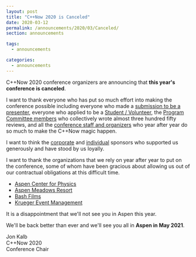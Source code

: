 ```yaml
---
layout: post
title: "C++Now 2020 is Canceled"
date: 2020-03-12
permalink: /announcements/2020/03/Canceled/
section: announcements

tags:
  - announcements

categories:
  - announcements
---
```


C++Now 2020 conference organizers are announcing that **this year's conference is canceled**.

I want to thank everyone who has put so much effort into making the conference possible including everyone who made a [submission to be a presenter](http://cppnow.org/announcements/2019/12/2020-CfS/), everyone who applied to be a [Student / Volunteer](http://cppnow.org/announcements/2019/12/2020-call-for-student-volunteers/), the [Program Committee members](http://cppnow.org/about/staff/) who collectively wrote almost three hundred fifty reviews, and all the [conference staff and organizers](http://cppnow.org/about/staff/) who year after year do so much to make the C++Now magic happen.

I want to think the [corporate](http://cppnow.org/about/corporate_sponsors/) and [individual](http://cppnow.org/about/individual_sponsors/) sponsors who supported us generously and have stood by us loyally.

I want to thank the organizations that we rely on year after year to put on the conference, some of whom have been gracious about allowing us out of our contractual obligations at this difficult time.
* [Aspen Center for Physics](https://aspenphys.org/)
* [Aspen Meadows Resort](https://www.aspenmeadows.com/)
* [Bash Films](http://www.bashfilms.com/)
* [Krueger Event Management](http://www.kruegerevents.com/)

It is a disappointment that we'll not see you in Aspen this year.

We'll be back better than ever and we'll see you all in **Aspen in May 2021**.

Jon Kalb<br>
C++Now 2020<br>
Conference Chair
